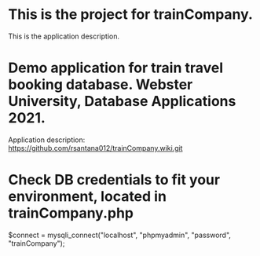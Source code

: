 # This is the project for trainCompany.
This is the application description. 

# Demo application for train travel booking database. Webster University, Database Applications 2021.
Application description: https://github.com/rsantana012/trainCompany.wiki.git

# Check DB credentials to fit your environment, located in trainCompany.php
$connect = mysqli_connect("localhost", "phpmyadmin", "password", "trainCompany");
